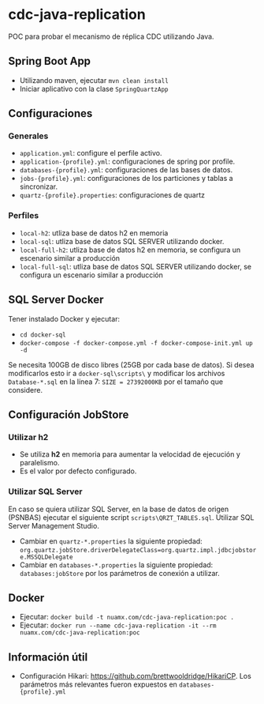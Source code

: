 # cdc-java-replication
POC para probar el mecanismo de réplica CDC utilizando Java. 

## Spring Boot App

- Utilizando maven, ejecutar `mvn clean install`
- Iniciar aplicativo con la clase `SpringQuartzApp`

## Configuraciones

### Generales

- `application.yml`: configure el perfile activo.
- `application-{profile}.yml`: configuraciones de spring por profile.
- `databases-{profile}.yml`: configuraciones de las bases de datos.
- `jobs-{profile}.yml`: configuraciones de los particiones y tablas a sincronizar. 
- `quartz-{profile}.properties`: configuraciones de quartz

### Perfiles

- `local-h2`: utliza base de datos h2 en memoria
- `local-sql`: utliza base de datos SQL SERVER utilizando docker. 
- `local-full-h2`: utliza base de datos h2 en memoria, se configura un escenario similar a producción
- `local-full-sql`: utliza base de datos SQL SERVER utilizando docker, se configura un escenario similar a producción

## SQL Server Docker

Tener instalado Docker y ejecutar:

- `cd docker-sql`
- `docker-compose -f docker-compose.yml -f docker-compose-init.yml up -d`

Se necesita 100GB de disco libres (25GB por cada base de datos). Si desea modificarlos esto ir a `docker-sql\scripts\` 
y modificar los archivos `Database-*.sql` en la línea 7: `SIZE = 27392000KB` por el tamaño que considere. 

## Configuración JobStore

### Utilizar h2

- Se utiliza **h2** en memoria para aumentar la velocidad de ejecución y paralelismo. 
- Es el valor por defecto configurado. 

### Utilizar SQL Server

En caso se quiera utilizar SQL Server, en la base de datos de origen (PSNBAS) 
ejecutar el siguiente script `scripts\QRZT_TABLES.sql`. Utilizar SQL Server Management Studio. 

- Cambiar en `quartz-*.properties` la siguiente propiedad:
    `org.quartz.jobStore.driverDelegateClass=org.quartz.impl.jdbcjobstore.MSSQLDelegate`
- Cambiar en `databases-*.properties` la siguiente propiedad: `databases:jobStore` por los parámetros de conexión a utilizar. 

## Docker
- Ejecutar: `docker build -t nuamx.com/cdc-java-replication:poc .`
- Ejecutar: `docker run --name cdc-java-replication -it --rm nuamx.com/cdc-java-replication:poc`

## Información útil

- Configuración Hikari: https://github.com/brettwooldridge/HikariCP. Los parámetros más relevantes fueron expuestos en 
  `databases-{profile}.yml`
